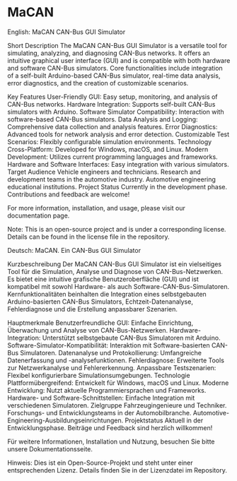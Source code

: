 # MaCAN
English:
MaCAN CAN-Bus GUI Simulator

Short Description
The MaCAN CAN-Bus GUI Simulator is a versatile tool for simulating, analyzing, and diagnosing CAN-Bus networks. It offers an intuitive graphical user interface (GUI) and is compatible with both hardware and software CAN-Bus simulators. Core functionalities include integration of a self-built Arduino-based CAN-Bus simulator, real-time data analysis, error diagnostics, and the creation of customizable scenarios.

Key Features
User-Friendly GUI: Easy setup, monitoring, and analysis of CAN-Bus networks.
Hardware Integration: Supports self-built CAN-Bus simulators with Arduino.
Software Simulator Compatibility: Interaction with software-based CAN-Bus simulators.
Data Analysis and Logging: Comprehensive data collection and analysis features.
Error Diagnostics: Advanced tools for network analysis and error detection.
Customizable Test Scenarios: Flexibly configurable simulation environments.
Technology
Cross-Platform: Developed for Windows, macOS, and Linux.
Modern Development: Utilizes current programming languages and frameworks.
Hardware and Software Interfaces: Easy integration with various simulators.
Target Audience
Vehicle engineers and technicians.
Research and development teams in the automotive industry.
Automotive engineering educational institutions.
Project Status
Currently in the development phase. Contributions and feedback are welcome!

For more information, installation, and usage, please visit our documentation page.

Note: This is an open-source project and is under a corresponding license. Details can be found in the license file in the repository.


Deutsch:
MaCAN. Ein CAN-Bus GUI Simulator

Kurzbeschreibung
Der MaCAN CAN-Bus GUI Simulator ist ein vielseitiges Tool für die Simulation, Analyse und Diagnose von CAN-Bus-Netzwerken. Es bietet eine intuitive grafische Benutzeroberfläche (GUI) und ist kompatibel mit sowohl Hardware- als auch Software-CAN-Bus-Simulatoren. Kernfunktionalitäten beinhalten die Integration eines selbstgebauten Arduino-basierten CAN-Bus Simulators, Echtzeit-Datenanalyse, Fehlerdiagnose und die Erstellung anpassbarer Szenarien.

Hauptmerkmale
Benutzerfreundliche GUI: Einfache Einrichtung, Überwachung und Analyse von CAN-Bus-Netzwerken.
Hardware-Integration: Unterstützt selbstgebaute CAN-Bus Simulatoren mit Arduino.
Software-Simulator-Kompatibilität: Interaktion mit Software-basierten CAN-Bus Simulatoren.
Datenanalyse und Protokollierung: Umfangreiche Datenerfassung und -analysefunktionen.
Fehlerdiagnose: Erweiterte Tools zur Netzwerkanalyse und Fehlererkennung.
Anpassbare Testszenarien: Flexibel konfigurierbare Simulationsumgebungen.
Technologie
Plattformübergreifend: Entwickelt für Windows, macOS und Linux.
Moderne Entwicklung: Nutzt aktuelle Programmiersprachen und Frameworks.
Hardware- und Software-Schnittstellen: Einfache Integration mit verschiedenen Simulatoren.
Zielgruppe
Fahrzeugingenieure und Techniker.
Forschungs- und Entwicklungsteams in der Automobilbranche.
Automotive-Engineering-Ausbildungseinrichtungen.
Projektstatus
Aktuell in der Entwicklungsphase. Beiträge und Feedback sind herzlich willkommen!

Für weitere Informationen, Installation und Nutzung, besuchen Sie bitte unsere Dokumentationsseite.

Hinweis: Dies ist ein Open-Source-Projekt und steht unter einer entsprechenden Lizenz. Details finden Sie in der Lizenzdatei im Repository.
